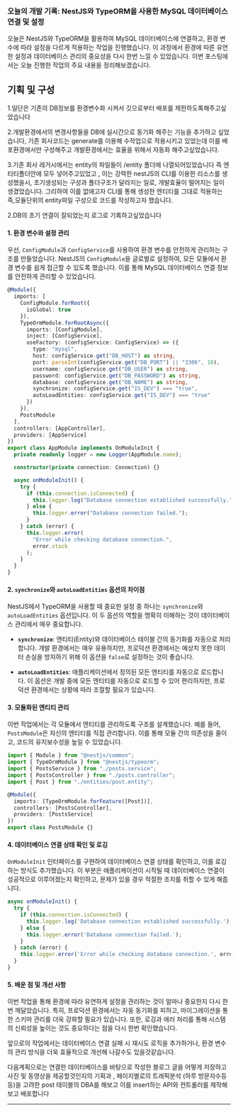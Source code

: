 ### 오늘의 개발 기록: NestJS와 TypeORM을 사용한 MySQL 데이터베이스 연결 및 설정

오늘은 NestJS와 TypeORM을 활용하여 MySQL 데이터베이스에 연결하고, 환경 변수에 따라 설정을 다르게 적용하는 작업을 진행했습니다. 이 과정에서 환경에 따른 유연한 설정과 데이터베이스 관리의 중요성을 다시 한번 느낄 수 있었습니다. 이번 포스팅에서는 오늘 진행한 작업의 주요 내용을 정리해보겠습니다.

## 기획 및 구성

1.일단은 기존의 DB정보를 환경변수화 시켜서 깃으로부터 배포를 제한하도록해주고싶었습니다

2.개발환경에서의 변경사항들을 DB에 실시간으로 동기화 해주는 기능을 추가하고 싶었습니다, 기존 회사코드는 generate를 이용해 수작업으로 적용시키고 있었는데 이를 배포환경에서만 구성해주고
개발환경에서는 효율을 위해서 자동화 해주고싶었습니다.

3.기존 회사 레거시에서는 entity의 파일들이 /entity 폴더에 나열되어있었습니다 즉 엔티티폴더안에 모두 넣어주고있었고 , 이는 강력한 nestJS의 CLI를 이용한 리소스를 생성했을시, 초기생성되는 구성과 폴더구조가 달라지는
일로, 개발효율이 떨어지는 일이 생겼었습니다. 그리하여 이를 없애고자 CLI를 통해 생성한 엔티티를 그대로 적용하는 즉,모듈단위의 entity파일 구성으로 코드를 작성하고자 했습니다.

2.DB의 초기 연결이 잘되었는지 로그로 기록하고싶었습니다

#### 1. 환경 변수와 설정 관리

우선, `ConfigModule`과 `ConfigService`를 사용하여 환경 변수를 안전하게 관리하는 구조를 만들었습니다. NestJS의 `ConfigModule`을 글로벌로 설정하여, 모든 모듈에서 환경 변수를 쉽게 접근할 수 있도록 했습니다. 이를 통해 MySQL 데이터베이스 연결 정보를 안전하게 관리할 수 있었습니다.

```typescript
@Module({
  imports: [
    ConfigModule.forRoot({
      isGlobal: true
    }),
    TypeOrmModule.forRootAsync({
      imports: [ConfigModule],
      inject: [ConfigService],
      useFactory: (configService: ConfigService) => ({
        type: "mysql",
        host: configService.get("DB_HOST") as string,
        port: parseInt(configService.get("DB_PORT") || "3306", 10),
        username: configService.get("DB_USER") as string,
        password: configService.get("DB_PASSWORD") as string,
        database: configService.get("DB_NAME") as string,
        synchronize: configService.get("IS_DEV") === "true",
        autoLoadEntities: configService.get("IS_DEV") === "true"
      })
    }),
    PostsModule
  ],
  controllers: [AppController],
  providers: [AppService]
})
export class AppModule implements OnModuleInit {
  private readonly logger = new Logger(AppModule.name);

  constructor(private connection: Connection) {}

  async onModuleInit() {
    try {
      if (this.connection.isConnected) {
        this.logger.log("Database connection established successfully.");
      } else {
        this.logger.error("Database connection failed.");
      }
    } catch (error) {
      this.logger.error(
        "Error while checking database connection.",
        error.stack
      );
    }
  }
}
```

#### 2. `synchronize`와 `autoLoadEntities` 옵션의 차이점

NestJS에서 TypeORM을 사용할 때 중요한 설정 중 하나는 `synchronize`와 `autoLoadEntities` 옵션입니다. 이 두 옵션의 역할을 명확히 이해하는 것이 데이터베이스 관리에서 매우 중요합니다.

- **`synchronize`**: 엔티티(Entity)와 데이터베이스 테이블 간의 동기화를 자동으로 처리합니다. 개발 환경에서는 매우 유용하지만, 프로덕션 환경에서는 예상치 못한 데이터 손실을 방지하기 위해 이 옵션을 `false`로 설정하는 것이 좋습니다.

- **`autoLoadEntities`**: 애플리케이션에서 정의된 모든 엔티티를 자동으로 로드합니다. 이 옵션은 개발 중에 모든 엔티티를 자동으로 로드할 수 있어 편리하지만, 프로덕션 환경에서는 상황에 따라 조절할 필요가 있습니다.

#### 3. 모듈화된 엔티티 관리

이번 작업에서는 각 모듈에서 엔티티를 관리하도록 구조를 설계했습니다. 예를 들어, `PostsModule`은 자신의 엔티티를 직접 관리합니다. 이를 통해 모듈 간의 의존성을 줄이고, 코드의 유지보수성을 높일 수 있었습니다.

```typescript
import { Module } from "@nestjs/common";
import { TypeOrmModule } from "@nestjs/typeorm";
import { PostsService } from "./posts.service";
import { PostsController } from "./posts.controller";
import { Post } from "./entities/post.entity";

@Module({
  imports: [TypeOrmModule.forFeature([Post])],
  controllers: [PostsController],
  providers: [PostsService]
})
export class PostsModule {}
```

#### 4. 데이터베이스 연결 상태 확인 및 로깅

`OnModuleInit` 인터페이스를 구현하여 데이터베이스 연결 상태를 확인하고, 이를 로깅하는 방식도 추가했습니다. 이 부분은 애플리케이션이 시작될 때 데이터베이스 연결이 성공적으로 이루어졌는지 확인하고, 문제가 있을 경우 적절한 조치를 취할 수 있게 해줍니다.

```typescript
async onModuleInit() {
  try {
    if (this.connection.isConnected) {
      this.logger.log('Database connection established successfully.');
    } else {
      this.logger.error('Database connection failed.');
    }
  } catch (error) {
    this.logger.error('Error while checking database connection.', error.stack);
  }
}
```

#### 5. 배운 점 및 개선 사항

이번 작업을 통해 환경에 따라 유연하게 설정을 관리하는 것이 얼마나 중요한지 다시 한번 깨달았습니다. 특히, 프로덕션 환경에서는 자동 동기화를 피하고, 마이그레이션을 통한 스키마 관리를 더욱 강화할 필요가 있습니다. 또한, 로깅과 에러 처리를 통해 시스템의 신뢰성을 높이는 것도 중요하다는 점을 다시 한번 확인했습니다.

앞으로의 작업에서는 데이터베이스 연결 실패 시 재시도 로직을 추가하거나, 환경 변수의 관리 방식을 더욱 효율적으로 개선해 나갈수도 있을것같습니다.

다음계획으로는 연결한 데이터베이스를 바탕으로 작성한 블로그 글을 어떻게 저장하고 사진 및 동영상을 제공할것인지의 기획과 , 페이지별로의 트래픽분석 (하루 방문자수등등)을 고려한 post 테이블의 DBA를 해보고
이를 insert하는 API와 컨트롤러를 제작해보고 배포합니다

---

